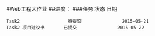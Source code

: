 #Web工程大作业
##进度：
  ###任务                   状态                   日期
 
    Task2                  待提交               2015-05-21 
    Task2 项目建议书       已提交               2015-05-22 

